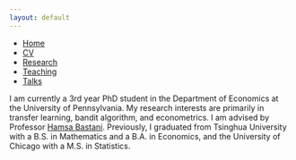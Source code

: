 ```yaml
---
layout: default
---
```


<ul>
<li><a href="./">Home</a></li>
<li><a href="./cv.html">CV</a></th>
<li><a href="./research.html">Research</a></li>
<li><a href="./teaching.html">Teaching</a></li>
<li><a href="./talks.html">Talks</a></li>
</ul>

I am currently a 3rd year PhD student in the Department of Economics at the University of Pennsylvania. My research interests are primarily in transfer learning, bandit algorithm, and econometrics. I am advised by Professor [Hamsa Bastani](https://hamsabastani.github.io/). Previously, I graduated from Tsinghua University with a B.S. in Mathematics and a B.A. in Economics, and the University of Chicago with a M.S. in Statistics. 